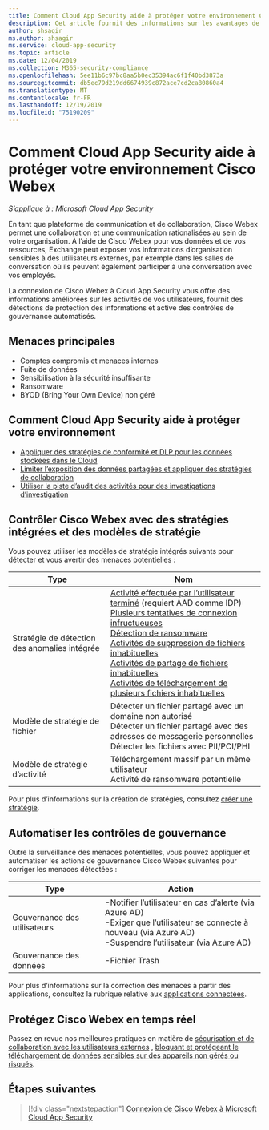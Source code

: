 ```yaml
---
title: Comment Cloud App Security aide à protéger votre environnement Cisco Webex
description: Cet article fournit des informations sur les avantages de la connexion de votre application Cisco Webex à Cloud App Security à l’aide du connecteur API pour la visibilité et le contrôle de l’utilisation.
author: shsagir
ms.author: shsagir
ms.service: cloud-app-security
ms.topic: article
ms.date: 12/04/2019
ms.collection: M365-security-compliance
ms.openlocfilehash: 5ee11b6c97bc8aa5b0ec35394ac6f1f40bd3873a
ms.sourcegitcommit: db5ec79d219dd6674939c872ace7cd2ca80860a4
ms.translationtype: MT
ms.contentlocale: fr-FR
ms.lasthandoff: 12/19/2019
ms.locfileid: "75190209"
---
```

# <a name="how-cloud-app-security-helps-protect-your-cisco-webex-environment"></a>Comment Cloud App Security aide à protéger votre environnement Cisco Webex

*S’applique à : Microsoft Cloud App Security*

En tant que plateforme de communication et de collaboration, Cisco Webex permet une collaboration et une communication rationalisées au sein de votre organisation. À l’aide de Cisco Webex pour vos données et de vos ressources, Exchange peut exposer vos informations d’organisation sensibles à des utilisateurs externes, par exemple dans les salles de conversation où ils peuvent également participer à une conversation avec vos employés.

La connexion de Cisco Webex à Cloud App Security vous offre des informations améliorées sur les activités de vos utilisateurs, fournit des détections de protection des informations et active des contrôles de gouvernance automatisés.

## <a name="main-threats"></a>Menaces principales

- Comptes compromis et menaces internes
- Fuite de données
- Sensibilisation à la sécurité insuffisante
- Ransomware
- BYOD (Bring Your Own Device) non géré

## <a name="how-cloud-app-security-helps-to-protect-your-environment"></a>Comment Cloud App Security aide à protéger votre environnement

- [Appliquer des stratégies de conformité et DLP pour les données stockées dans le Cloud](best-practices.md#enforce-dlp-and-compliance-policies-for-data-stored-in-the-cloud)
- [Limiter l’exposition des données partagées et appliquer des stratégies de collaboration](best-practices.md#limit-exposure-of-shared-data-and-enforce-collaboration-policies)
- [Utiliser la piste d’audit des activités pour des investigations d’investigation](best-practices.md#use-the-audit-trail-of-activities-for-forensic-investigations)

## <a name="control-cisco-webex-with-built-in-policies-and-policy-templates"></a>Contrôler Cisco Webex avec des stratégies intégrées et des modèles de stratégie

Vous pouvez utiliser les modèles de stratégie intégrés suivants pour détecter et vous avertir des menaces potentielles :

| Type | Nom |
| ---- | ---- |
| Stratégie de détection des anomalies intégrée | [Activité effectuée par l’utilisateur terminé](anomaly-detection-policy.md#activity-performed-by-terminated-user) (requiert AAD comme IDP)<br />[Plusieurs tentatives de connexion infructueuses](anomaly-detection-policy.md#multiple-failed-login-attempts)<br />[Détection de ransomware](anomaly-detection-policy.md#ransomware-activity)<br />[Activités de suppression de fichiers inhabituelles](anomaly-detection-policy.md#unusual-activities-by-user)<br />[Activités de partage de fichiers inhabituelles](anomaly-detection-policy.md#unusual-activities-by-user)<br />[Activités de téléchargement de plusieurs fichiers inhabituelles](anomaly-detection-policy.md#unusual-activities-by-user) |
| Modèle de stratégie de fichier | Détecter un fichier partagé avec un domaine non autorisé<br />Détecter un fichier partagé avec des adresses de messagerie personnelles<br />Détecter les fichiers avec PII/PCI/PHI |
| Modèle de stratégie d’activité | Téléchargement massif par un même utilisateur<br />Activité de ransomware potentielle |

Pour plus d’informations sur la création de stratégies, consultez [créer une stratégie](control-cloud-apps-with-policies.md#create-a-policy).

## <a name="automate-governance-controls"></a>Automatiser les contrôles de gouvernance

Outre la surveillance des menaces potentielles, vous pouvez appliquer et automatiser les actions de gouvernance Cisco Webex suivantes pour corriger les menaces détectées :

| Type | Action |
| ---- | ---- |
| Gouvernance des utilisateurs | -Notifier l’utilisateur en cas d’alerte (via Azure AD)<br />-Exiger que l’utilisateur se connecte à nouveau (via Azure AD)<br />-Suspendre l’utilisateur (via Azure AD) |
| Gouvernance des données | -Fichier Trash |

Pour plus d’informations sur la correction des menaces à partir des applications, consultez la rubrique relative aux [applications connectées](governance-actions.md).

## <a name="protect-cisco-webex-in-real-time"></a>Protégez Cisco Webex en temps réel

Passez en revue nos meilleures pratiques en matière de [sécurisation et de collaboration avec les utilisateurs externes](best-practices.md#secure-collaboration-with-external-users-by-enforcing-real-time-session-controls) , [bloquant et protégeant le téléchargement de données sensibles sur des appareils non gérés ou risqués](best-practices.md#block-and-protect-download-of-sensitive-data-to-unmanaged-or-risky-devices).

## <a name="next-steps"></a>Étapes suivantes

> [!div class="nextstepaction"]
> [Connexion de Cisco Webex à Microsoft Cloud App Security](connect-webex-to-microsoft-cloud-app-security.md)
